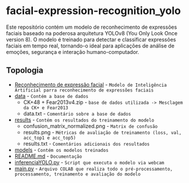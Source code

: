 # facial-expression-recognition_yolo
Este repositório contém um modelo de reconhecimento de expressões faciais baseado na poderosa arquitetura YOLOv8 (You Only Look Once version 8). O modelo é treinado para detectar e classificar expressões faciais em tempo real, tornando-o ideal para aplicações de análise de emoções, segurança e interação humano-computador.

## Topologia

- [Reconhecimento de expressão facial](https://github.com/LyanhVini/facial-expression-recognition_yolo/) - `Modelo de Inteligência Artificial parra reconhecimento de expressões faciais`
- [data](https://github.com/LyanhVini/facial-expression-recognition_yolo/tree/main/data) - `Contém a base de dados`
    - CK+48 + Fear2013v4.zip - `base de dados utilizada -> Mesclagem da CK+ e Fear2013`
    - data.txt - `Comentário sobre a base de dados`
- [results](https://github.com/LyanhVini/facial-expression-recognition_yolo/tree/main/results) - `Contém os resultados do treinamento do modelo`
    - confusion_matrix_normalized.png - `Matrix de confusão`
    - results.png - `Métricas de avaliação de treinamento (loss, val, acc_top1 e acc_top5)`
    - results.txt  - `Comentários adicionais dos resultados`
- [models](https://github.com/LyanhVini/facial-expression-recognition_yolo/tree/main/models) - `Contém os modelos treinados`
- [README.md](https://github.com/LyanhVini/facial-expression-recognition_yolo/blob/main/README.md) - `Documentação`
- [inferenciaYOLO.py](https://github.com/LyanhVini/facial-expression-recognition_yolo/blob/main/inferenciaYOLO.py) - `Script que executa o modelo via webcam`
- [main.py](https://github.com/LyanhVini/facial-expression-recognition_yolo/blob/main/main.ipynb) - `Arquivo COLAB que realiza todo o pré-processamento, processamento, treinamento e avaliação do modelo`
